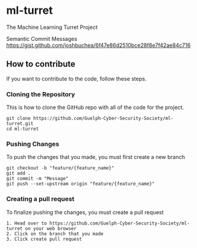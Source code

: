 # ml-turret
The Machine Learning Turret Project

Semantic Commit Messages
https://gist.github.com/joshbuchea/6f47e86d2510bce28f8e7f42ae84c716

## How to contribute
If you want to contribute to the code, follow these steps.

### Cloning the Repository
This is how to clone the GitHub repo with all of the code for the project.
```
git clone https://github.com/Guelph-Cyber-Security-Society/ml-turret.git
cd ml-turret
```

### Pushing Changes
To push the changes that you made, you must first create a new branch
```
git checkout -b "feature/{feature_name}"
git add .
git commit -m "Message"
git push --set-upstream origin "feature/{feature_name}"
```

### Creating a pull request
To finalize pushing the changes, you must create a pull request
```
1. Head over to https://github.com/Guelph-Cyber-Security-Society/ml-turret on your web browser
2. Click on the branch that you made
3. Click create pull request
```